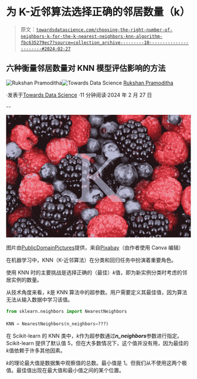# 为 K-近邻算法选择正确的邻居数量（k）

> 原文：[`towardsdatascience.com/choosing-the-right-number-of-neighbors-k-for-the-k-nearest-neighbors-knn-algorithm-fbc635279ec7?source=collection_archive---------10-----------------------#2024-02-27`](https://towardsdatascience.com/choosing-the-right-number-of-neighbors-k-for-the-k-nearest-neighbors-knn-algorithm-fbc635279ec7?source=collection_archive---------10-----------------------#2024-02-27)

## 六种衡量邻居数量对 KNN 模型评估影响的方法

[](https://rukshanpramoditha.medium.com/?source=post_page---byline--fbc635279ec7--------------------------------)![Rukshan Pramoditha](https://rukshanpramoditha.medium.com/?source=post_page---byline--fbc635279ec7--------------------------------)[](https://towardsdatascience.com/?source=post_page---byline--fbc635279ec7--------------------------------)![Towards Data Science](https://towardsdatascience.com/?source=post_page---byline--fbc635279ec7--------------------------------) [Rukshan Pramoditha](https://rukshanpramoditha.medium.com/?source=post_page---byline--fbc635279ec7--------------------------------)

·发表于[Towards Data Science](https://towardsdatascience.com/?source=post_page---byline--fbc635279ec7--------------------------------) ·11 分钟阅读·2024 年 2 月 27 日

--

![](img/9927276f83fb236a0edcf16794733522.png)

图片由[PublicDomainPictures](https://pixabay.com/users/publicdomainpictures-14/?utm_source=link-attribution&utm_medium=referral&utm_campaign=image&utm_content=2277)提供，来自[Pixabay](https://pixabay.com//?utm_source=link-attribution&utm_medium=referral&utm_campaign=image&utm_content=2277)（由作者使用 Canva 编辑）

在机器学习中，KNN（K-近邻算法）在分类和回归任务中扮演着重要角色。

使用 KNN 时的主要挑战是选择正确的（最佳）*k*值，即为新实例分类时考虑的邻居实例的数量。

从技术角度来看，*k*是 KNN 算法中的超参数。用户需要定义其最佳值，因为算法无法从输入数据中学习该值。

```py
from sklearn.neighbors import NearestNeighbors

KNN = NearestNeighbors(n_neighbors=???)
```

在 Scikit-learn 的 KNN 类中，*k*作为超参数通过***n_neighbors***参数进行指定。Scikit-learn 提供了默认值 5，但在大多数情况下，这个值并没有用，因为最佳的*k*值依赖于许多其他因素。

*k*的理论最大值是数据集中观察值的总数。最小值是 1。但我们从不使用这两个极值。最佳值出现在最大值和最小值之间的某个位置。
